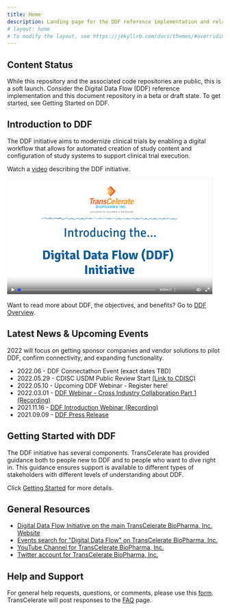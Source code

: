 ```yaml
---
title: Home
description: Landing page for the DDF reference implementation and related information
# layout: home
# To modify the layout, see https://jekyllrb.com/docs/themes/#overriding-theme-defaults
---
```

## Content Status

While this repository and the associated code repositories are public, this is a soft launch. Consider the Digital Data Flow (DDF) reference implementation and this document repository in a beta or draft state.
To get started, see Getting Started on DDF.

## Introduction to DDF

The DDF initiative aims to modernize clinical trials by enabling a digital workflow that allows for automated creation of study content and configuration of study systems to support clinical trial execution.

Watch a [video](https://www.youtube.com/watch?v=082onW7jhe4&t=2s) describing the DDF initiative. 

<a href="https://www.youtube.com/watch?v=082onW7jhe4&t=2s">
<img src="media\images\overview.png">
</a>


Want to read more about DDF, the objectives, and benefits?  Go to [DDF Overview](overview.md).

## Latest News & Upcoming Events

2022 will focus on getting sponsor companies and vendor solutions to pilot DDF, confirm connectivity, and expanding functionality.
  
- 2022.06 - DDF Connectathon Event (exact dates TBD)
- 2022.05.29 - CDISC USDM Public Review Start [(Link to CDISC)](https://www.cdisc.org/ddf)
- 2022.05.10 - Upcoming DDF Webinar - Register here!
- 2022.03.01 - [DDF Webinar - Cross Industry Collaboration Part 1 (Recording)](https://www.youtube.com/watch?v=O6qqTSz8ls0)
- 2021.11.16 - [DDF Introduction Webinar (Recording)](https://www.youtube.com/watch?v=pfTI7aBMv0Y)
- 2021.09.09 - [DDF Press Release](https://www.businesswire.com/news/home/20210909005612/en/TransCelerate-BioPharma-Commences-Collaborative-Development-of-a-Novel-Digital-Data-Flow-Solution-for-Study-Start-Up)

## Getting Started with DDF

The DDF initiative has several components. TransCelerate has provided guidance both to people new to DDF and to people who want to dive right in. This guidance ensures support is available to different types of stakeholders with different levels of understanding about DDF.

Click [Getting Started](getting-started.md) for more details.

## General Resources

- [Digital Data Flow Initiative on the main TransCelerate BioPharma, Inc. Website](https://www.transceleratebiopharmainc.com/initiatives/digital-data-flow/)
- [Events search for "Digital Data Flow" on TransCelerate BioPharma, Inc.](https://www.transceleratebiopharmainc.com/?s=digital%20data%20flow&submit=submit)
- [YouTube Channel for TransCelerate BioPharma, Inc.](https://www.youtube.com/channel/UC9S20EmzIBGJJ70utCrtNBQ/videos)
- [Twitter account for TransCelerate BioPharma, Inc.](https://twitter.com/transcelerate)

## Help and Support

For general help requests, questions, or comments, please use this [form](https://www.transceleratebiopharmainc.com/assets/digital-data-flow-feedback-form/). TransCelerate will post responses to the [FAQ](faq.md) page.
